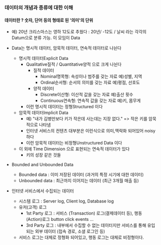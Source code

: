 ### 데이터의 개념과 종류에 대한 이해

#### 데이터란 ? 숫자, 단어 등의 형태로 된 '의미'의 단위
- 예) 20년 크리스마스는 영하 12도로 추웠다 : 20년/ -12도 / 날씨 라는 각각의 Datum으로 분류 가능. 이 모임이 Data

- Data는 명시적 데이터, 암묵적 데이터, 연속적 데이터로 나뉜다
    - 명시적 데이터Explicit Data
        - Qualitative질적 / Quantitative양적 으로 크게 나뉜다
            - 질적 데이터
                - Nominal명목형: 속성이나 범주를 갖는 자료 예)성별, 지역
                - Ordinal순서형: 순서의 의미를 갖는 자료 예)평점, 선호도
            - 양적 데이터
                - Discrete이산형: 이산적 값을 갖는 자료 예)출산 횟수
                - Continuous연속형: 연속적 값을 갖는 자료 예)키, 몸무게
        - 이런 명시적 데이터는 정형Structured 이다    
    - 암묵적 데이터Implicit Data
        - 예) "내가 김병만보다 키가 작은데 사는데는 지장 없다." => 작은 키를 암묵적으로 나타냄
        - 인터넷 서비스의 컨텐츠 대부분은 이런식으로 의미,맥락화 되어있어 noisy 하다
        - 이런 암묵적 데이터는 비정형Unstructured Data 이다
    - 이 외에 Time Dimension 으로 표현되는 연속적 데이터가 있다
        - 키의 성장 같은 것들
    
- Bounded and Unbounded Data 
    - Bounded data : 이미 저장된 데이터 (과거의 특정 시기에 대한 데이터)
    - Unbounded data : 최근까지 이어지는 데이터 (최근 3개월 매출 등)

- 인터넷 서비스에서 수집되는 데이터
    - 시스템 로그 : Server log, Client log, Database log
    - 유저(고객) 로그
        - 1st Party 로그 : 서비스 (Transaction) 로그(결제데이터 등), 행동(Action)로그 button click events ...
        - 3rd Party 로그 : 내부에서 수집할 수 없는 데이터지만 서비스를 통해 유입되는 외부 데이터 (접속 경로, 소셜 로그인 등)
    - 서비스 로그는 대체로 정형화 되어있고, 행동 로그는 대체로 비정형이다.
    